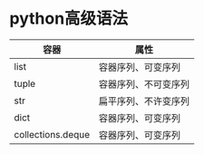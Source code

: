 # python高级语法

| 容器              | 属性                 |
| ----------------- | -------------------- |
| list              | 容器序列、可变序列   |
| tuple             | 容器序列、不可变序列 |
| str               | 扁平序列、不许变序列 |
| dict              | 容器序列、可变序列   |
| collections.deque | 容器序列、可变序列   |

